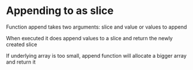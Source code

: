 # Appending to as slice

Function append takes two arguments: slice and value or values to append

When executed it does append values to a slice and return the newly created slice

If underlying array is too small, append function will allocate a bigger array and return it
